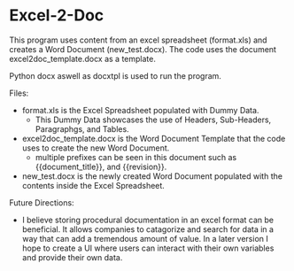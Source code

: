 # Excel-2-Doc

This program uses content from an excel spreadsheet (format.xls) and creates a Word Document (new_test.docx). The code uses the document excel2doc_template.docx as a template.

Python docx aswell as docxtpl is used to run the program.

Files:
- format.xls is the Excel Spreadsheet populated with Dummy Data.
    - This Dummy Data showcases the use of Headers, Sub-Headers, Paragraphgs, and Tables.
- excel2doc_template.docx is the Word Document Template that the code uses to create the new Word Document.
    - multiple prefixes can be seen in this document such as {{document_title}}, and {{revision}}.
- new_test.docx is the newly created Word Document populated with the contents inside the Excel Spreadsheet.

Future Directions:
- I believe storing procedural documentation in an excel format can be beneficial. It allows companies to catagorize and search for data in a way that can add a tremendous amount of value. In a later version I hope to create a UI where users can interact with their own variables and provide their own data.
